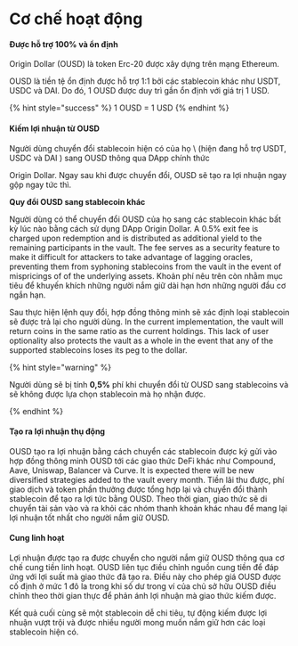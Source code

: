 # Cơ chế hoạt động

#### Được hỗ trợ 100% và ổn định

Origin Dollar (OUSD) là token Erc-20 được xây dựng trên mạng Ethereum.

OUSD là tiền tệ ổn định được hỗ trợ 1:1 bởi các stablecoin khác như USDT, USDC và DAI. Do đó, 1 OUSD được duy trì gần ổn định với giá trị 1 USD.

{% hint style="success" %}
1 OUSD = 1 USD
{% endhint %}

#### Kiếm lợi nhuận từ OUSD

Người dùng chuyển đổi stablecoin hiện có của họ \ (hiện đang hỗ trợ USDT, USDC và DAI \) sang OUSD thông qua DApp </a>chính thức

Origin Dollar. Ngay sau khi được chuyển đổi, OUSD sẽ tạo ra lợi nhuận ngay gộp ngay tức thì.</p> 

**Quy đổi OUSD sang stablecoin khác**

Người dùng có thể chuyển đổi OUSD của họ sang các stablecoin khác bất kỳ lúc nào bằng cách sử dụng DApp </a>Origin Dollar. A 0.5% exit fee is charged upon redemption and is distributed as additional yield to the remaining participants in the vault. The fee serves as a security feature to make it difficult for attackers to take advantage of lagging oracles, preventing them from syphoning stablecoins from the vault in the event of mispricings of of the underlying assets. Khoản phí nêu trên còn nhằm mục tiêu để khuyến khích những người nắm giữ dài hạn hơn những người đầu cơ ngắn hạn.</p> 

Sau thực hiện lệnh quy đổi, hợp đồng thông minh sẽ xác định loại stablecoin sẽ được trả lại cho người dùng. In the current implementation, the vault will return coins in the same ratio as the current holdings. This lack of user optionality also protects the vault as a whole in the event that any of the supported stablecoins loses its peg to the dollar.

{% hint style="warning" %}

Người dùng sẽ bị tính **0,5%** phí khi chuyển đổi từ OUSD sang stablecoins và sẽ không được lựa chọn stablecoin mà họ nhận được. 

{% endhint %}



#### Tạo ra **lợi nhuận thụ động**

OUSD tạo ra lợi nhuận bằng cách chuyển các stablecoin được ký gửi vào hợp đồng thông minh OUSD tới các giao thức DeFi khác như Compound, Aave, Uniswap, Balancer và Curve. It is expected there will be new diversified strategies added to the vault every month. Tiền lãi thu được, phí giao dịch và token phần thưởng được tổng hợp lại và chuyển đổi thành stablecoin để tạo ra lợi tức bằng OUSD. Theo thời gian, giao thức sẽ di chuyển tài sản vào và ra khỏi các nhóm thanh khoản khác nhau để mang lại lợi nhuận tốt nhất cho người nắm giữ OUSD. 



#### **Cung linh hoạt**

Lợi nhuận được tạo ra được chuyển cho người nắm giữ OUSD thông qua cơ chế cung tiền linh hoạt. OUSD liên tục điều chỉnh nguồn cung tiền để đáp ứng với lợi suất mà giao thức đã tạo ra. Điều này cho phép giá OUSD được cố định ở mức 1 đô la trong khi số dư trong ví của chủ sở hữu OUSD điều chỉnh theo thời gian thực để phản ánh lợi nhuận mà giao thức kiếm được.

Kết quả cuối cùng sẽ một stablecoin dễ chi tiêu, tự động kiếm được lợi nhuận vượt trội và được nhiều người mong muốn nắm giữ hơn các loại stablecoin hiện có.

